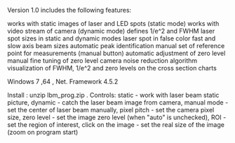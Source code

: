 Version 1.0 includes the following features:

works with static images of laser and LED spots (static mode)
works with video stream of camera (dynamic mode)
defines 1/e^2 and FWHM laser spot sizes in static and dynamic modes
laser spot in false color
fast and slow axis beam sizes
automatic peak identification
manual set of reference point for measurements (manual button)
automatic adjustment of zero level
manual fine tuning of zero level
camera noise reduction algorithm
visualization of FWHM, 1/e^2 and zero levels on the cross section charts

Windows 7 ,64 , Net. Framework 4.5.2 

Install :  unzip lbm_prog.zip .
Controls: 
static - work with laser beam static picture,
dynamic - catch the laser beam image from camera,
manual mode - set the center of laser beam manually,
pixel pitch - set the camera pixel size,
zero level - set the image zero level (when "auto" is unchecked),
ROI - set the region of interest,
click on the image - set the real size of the image (zoom on program start)
